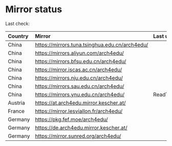<script src="./time.js"></script>
# Mirror status
Last check: <script type="text/javascript">localize(1687627039.2764373);</script>

|Country|Mirror|Last update|
|:------|:-----|:----------|
|China|https://mirrors.tuna.tsinghua.edu.cn/arch4edu/|<script type="text/javascript">localize(1687588636);</script>|
|China|https://mirrors.aliyun.com/arch4edu/|<script type="text/javascript">localize(1687502869);</script>|
|China|https://mirrors.bfsu.edu.cn/arch4edu/|<script type="text/javascript">localize(1687588636);</script>|
|China|https://mirror.iscas.ac.cn/arch4edu/|<script type="text/javascript">localize(1687588636);</script>|
|China|https://mirrors.nju.edu.cn/arch4edu/|<script type="text/javascript">localize(1687502869);</script>|
|China|https://mirrors.sau.edu.cn/arch4edu/|<script type="text/javascript">localize(1673850842);</script>|
|China|https://mirrors.ynu.edu.cn/arch4edu/|ReadTimeout|
|Austria|https://at.arch4edu.mirror.kescher.at/|<script type="text/javascript">localize(1687588636);</script>|
|France|https://mirror.lesviallon.fr/arch4edu/|<script type="text/javascript">localize(1687588636);</script>|
|Germany|https://pkg.fef.moe/arch4edu/|<script type="text/javascript">localize(1687588636);</script>|
|Germany|https://de.arch4edu.mirror.kescher.at/|<script type="text/javascript">localize(1687588636);</script>|
|Germany|https://mirror.sunred.org/arch4edu/|<script type="text/javascript">localize(1687588636);</script>|

<script src="./tablefilter/tablefilter.js"></script>
<script src="./table.js"></script>